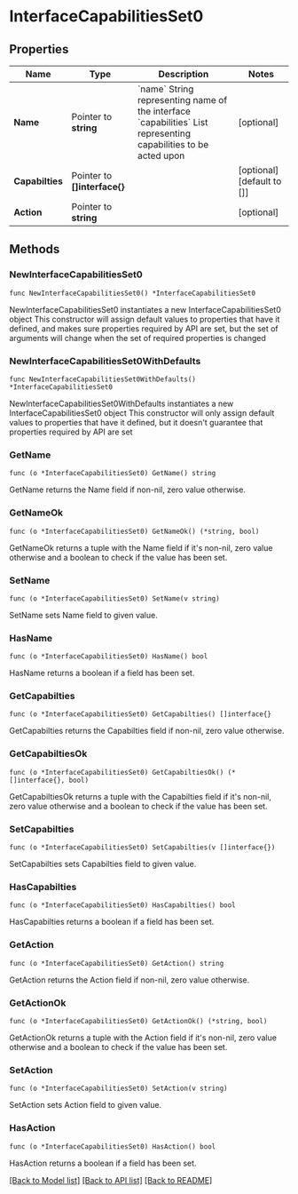 # InterfaceCapabilitiesSet0

## Properties

Name | Type | Description | Notes
------------ | ------------- | ------------- | -------------
**Name** | Pointer to **string** | &#x60;name&#x60; String representing name of the interface &#x60;capabilities&#x60; List representing capabilities to be acted upon | [optional] 
**Capabilties** | Pointer to **[]interface{}** |  | [optional] [default to []]
**Action** | Pointer to **string** |  | [optional] 

## Methods

### NewInterfaceCapabilitiesSet0

`func NewInterfaceCapabilitiesSet0() *InterfaceCapabilitiesSet0`

NewInterfaceCapabilitiesSet0 instantiates a new InterfaceCapabilitiesSet0 object
This constructor will assign default values to properties that have it defined,
and makes sure properties required by API are set, but the set of arguments
will change when the set of required properties is changed

### NewInterfaceCapabilitiesSet0WithDefaults

`func NewInterfaceCapabilitiesSet0WithDefaults() *InterfaceCapabilitiesSet0`

NewInterfaceCapabilitiesSet0WithDefaults instantiates a new InterfaceCapabilitiesSet0 object
This constructor will only assign default values to properties that have it defined,
but it doesn't guarantee that properties required by API are set

### GetName

`func (o *InterfaceCapabilitiesSet0) GetName() string`

GetName returns the Name field if non-nil, zero value otherwise.

### GetNameOk

`func (o *InterfaceCapabilitiesSet0) GetNameOk() (*string, bool)`

GetNameOk returns a tuple with the Name field if it's non-nil, zero value otherwise
and a boolean to check if the value has been set.

### SetName

`func (o *InterfaceCapabilitiesSet0) SetName(v string)`

SetName sets Name field to given value.

### HasName

`func (o *InterfaceCapabilitiesSet0) HasName() bool`

HasName returns a boolean if a field has been set.

### GetCapabilties

`func (o *InterfaceCapabilitiesSet0) GetCapabilties() []interface{}`

GetCapabilties returns the Capabilties field if non-nil, zero value otherwise.

### GetCapabiltiesOk

`func (o *InterfaceCapabilitiesSet0) GetCapabiltiesOk() (*[]interface{}, bool)`

GetCapabiltiesOk returns a tuple with the Capabilties field if it's non-nil, zero value otherwise
and a boolean to check if the value has been set.

### SetCapabilties

`func (o *InterfaceCapabilitiesSet0) SetCapabilties(v []interface{})`

SetCapabilties sets Capabilties field to given value.

### HasCapabilties

`func (o *InterfaceCapabilitiesSet0) HasCapabilties() bool`

HasCapabilties returns a boolean if a field has been set.

### GetAction

`func (o *InterfaceCapabilitiesSet0) GetAction() string`

GetAction returns the Action field if non-nil, zero value otherwise.

### GetActionOk

`func (o *InterfaceCapabilitiesSet0) GetActionOk() (*string, bool)`

GetActionOk returns a tuple with the Action field if it's non-nil, zero value otherwise
and a boolean to check if the value has been set.

### SetAction

`func (o *InterfaceCapabilitiesSet0) SetAction(v string)`

SetAction sets Action field to given value.

### HasAction

`func (o *InterfaceCapabilitiesSet0) HasAction() bool`

HasAction returns a boolean if a field has been set.


[[Back to Model list]](../README.md#documentation-for-models) [[Back to API list]](../README.md#documentation-for-api-endpoints) [[Back to README]](../README.md)


